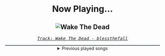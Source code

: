 <div align="center"> 
<h1>Now Playing...</h1>

![Wake The Dead](https://i.scdn.co/image/ab67616d00001e02bffeb34c02e8ad09c43c25f3)
--
_<samp><a href="https://open.spotify.com/track/6E9ZjWWI6rMWUYMVm647IP">Track: Wake The Dead - blessthefall</a></samp>_

<div style="border: 1px #4B5054 solid"></div>
<details>
  <summary>
    Previous played songs
  </summary>
  <table>
    <thead>
      <tr>
        <th>
          Artist
        </th>
        <th>
          Song
        </th>
        <th>
          Link
        </th>
      </tr>
    </thead>
    <tbody>
      <tr><td>blessthefall</td><td>Wake The Dead</td><td><a href="https://open.spotify.com/track/6E9ZjWWI6rMWUYMVm647IP">https://open.spotify.com/track/6E9ZjWWI6rMWUYMVm647IP</a></td></tr><tr><td>Atreyu</td><td>Bleeding Mascara</td><td><a href="https://open.spotify.com/track/0clB96ro2i2VnFDnJs3xRQ">https://open.spotify.com/track/0clB96ro2i2VnFDnJs3xRQ</a></td></tr><tr><td>Three Days Grace</td><td>Mayday</td><td><a href="https://open.spotify.com/track/0ZQAkTuxLv7EcNmd302QjA">https://open.spotify.com/track/0ZQAkTuxLv7EcNmd302QjA</a></td></tr><tr><td>Ice Nine Kills</td><td>A Work of Art (feat. Shavo of System of a Down)</td><td><a href="https://open.spotify.com/track/7KCys2kYLxdPF8OVLyNXMF">https://open.spotify.com/track/7KCys2kYLxdPF8OVLyNXMF</a></td></tr><tr><td>I See Stars</td><td>Anomaly</td><td><a href="https://open.spotify.com/track/31R0Ay6XhOsGH5pzG3vyZ0">https://open.spotify.com/track/31R0Ay6XhOsGH5pzG3vyZ0</a></td></tr><tr><td>Atreyu</td><td>My Sanity on the Funeral Pyre</td><td><a href="https://open.spotify.com/track/4tDmEaPVOhVbWYembPPoRS">https://open.spotify.com/track/4tDmEaPVOhVbWYembPPoRS</a></td></tr><tr><td>Not Enough Space</td><td>Waiting 4 U</td><td><a href="https://open.spotify.com/track/1Mt4bEoxCtO1NuuR1Isi3X">https://open.spotify.com/track/1Mt4bEoxCtO1NuuR1Isi3X</a></td></tr><tr><td>Colorblind</td><td>Letdown</td><td><a href="https://open.spotify.com/track/2KoA1vLBNXod251XsTpbDp">https://open.spotify.com/track/2KoA1vLBNXod251XsTpbDp</a></td></tr><tr><td>Dark Divine</td><td>Better Start Digging</td><td><a href="https://open.spotify.com/track/5hhfR9KrqcOZZb26TBte6t">https://open.spotify.com/track/5hhfR9KrqcOZZb26TBte6t</a></td></tr><tr><td>Sleep Token</td><td>Dangerous</td><td><a href="https://open.spotify.com/track/105Fwh9wijwT41rrfgSnrE">https://open.spotify.com/track/105Fwh9wijwT41rrfgSnrE</a></td></tr><tr><td>BLACKPINK</td><td>JUMP</td><td><a href="https://open.spotify.com/track/5H1sKFMzDeMtXwND3V6hRY">https://open.spotify.com/track/5H1sKFMzDeMtXwND3V6hRY</a></td></tr><tr><td>BLACKPINK</td><td>JUMP</td><td><a href="https://open.spotify.com/track/5H1sKFMzDeMtXwND3V6hRY">https://open.spotify.com/track/5H1sKFMzDeMtXwND3V6hRY</a></td></tr><tr><td>BLACKPINK</td><td>JUMP</td><td><a href="https://open.spotify.com/track/5H1sKFMzDeMtXwND3V6hRY">https://open.spotify.com/track/5H1sKFMzDeMtXwND3V6hRY</a></td></tr><tr><td>BLACKPINK</td><td>JUMP</td><td><a href="https://open.spotify.com/track/5H1sKFMzDeMtXwND3V6hRY">https://open.spotify.com/track/5H1sKFMzDeMtXwND3V6hRY</a></td></tr><tr><td>BLACKPINK</td><td>JUMP</td><td><a href="https://open.spotify.com/track/5H1sKFMzDeMtXwND3V6hRY">https://open.spotify.com/track/5H1sKFMzDeMtXwND3V6hRY</a></td></tr><tr><td>Korn</td><td>Get Up! (feat. Skrillex)</td><td><a href="https://open.spotify.com/track/25EgA1A1OZBRw25Mjyw08g">https://open.spotify.com/track/25EgA1A1OZBRw25Mjyw08g</a></td></tr><tr><td>Korn</td><td>Get Up! (feat. Skrillex)</td><td><a href="https://open.spotify.com/track/25EgA1A1OZBRw25Mjyw08g">https://open.spotify.com/track/25EgA1A1OZBRw25Mjyw08g</a></td></tr><tr><td>Korn</td><td>Get Up! (feat. Skrillex)</td><td><a href="https://open.spotify.com/track/25EgA1A1OZBRw25Mjyw08g">https://open.spotify.com/track/25EgA1A1OZBRw25Mjyw08g</a></td></tr><tr><td>Korn</td><td>Get Up! (feat. Skrillex)</td><td><a href="https://open.spotify.com/track/25EgA1A1OZBRw25Mjyw08g">https://open.spotify.com/track/25EgA1A1OZBRw25Mjyw08g</a></td></tr><tr><td>Korn</td><td>Get Up! (feat. Skrillex)</td><td><a href="https://open.spotify.com/track/25EgA1A1OZBRw25Mjyw08g">https://open.spotify.com/track/25EgA1A1OZBRw25Mjyw08g</a></td></tr>
    </tbody>
  </table>
</details>

</div>
